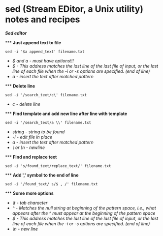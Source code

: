 # sed (Stream EDitor, a Unix utility) notes and recipes

***Sed editor***  

\*\*\* **Just append text to file**  

`sed -i '$a append_text' filename.txt  `
- *$ and a - must have options!!!*
- *$ - This address matches the last line of the last file of input, or the last line of each file when the -i or -s options are specified. (end of line)*
- *a - insert the text after matched pattern*

\*\*\* **Delete line**  

`sed -i '/search_text/c\' filename.txt  `
- *c - delete line*
 
 
*** **Find template and add new line after line with template**  

`sed -i '/search_text/a \\' filename.txt `
 
- *string - string to be found*
- *-i - edit file in place*
- *a - insert the text after matched pattern*
- *\\ or \n - newline*
 
 
*** **Find and replace text** 
 
`sed -i 's/found_text/replace_text/' filename.txt `

*** **Add ',' symbol to the end of line** 
 
`sed -i '/found_text/ s/$ , /' filename.txt `


*** **Some more options** 
- *\t - tab character*
- *^ - Matches the null string at beginning of the pattern space, i.e., what appears after the ^ must appear at the beginning of the pattern space*
- *$ - This address matches the last line of the last file of input, or the last line of each file when the -i or -s options are specified. (end of line)*
- *\n - new line*
